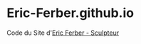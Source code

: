 Eric-Ferber.github.io
=====================

Code du Site d'[Eric Ferber - Sculpteur](http://eric-ferber.fr)


